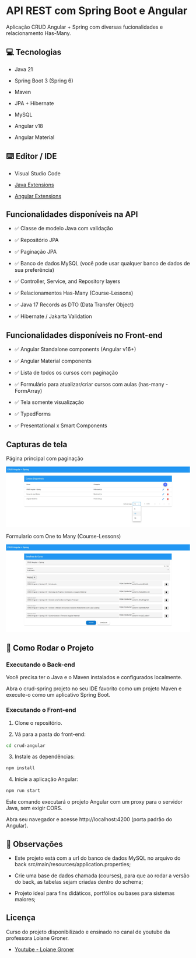 # API REST com Spring Boot e Angular

Aplicação CRUD Angular + Spring com diversas fucionalidades e relacionamento Has-Many.

## 💻 Tecnologias
- Java 21

- Spring Boot 3 (Spring 6)

- Maven

- JPA + Hibernate

- MySQL

- Angular v18

- Angular Material

## ⌨️ Editor / IDE
- Visual Studio Code

- [Java Extensions](https://marketplace.visualstudio.com/items?itemName=loiane.java-spring-extension-pack)

- [Angular Extensions](https://marketplace.visualstudio.com/items?itemName=loiane.angular-extension-pack)

## Funcionalidades disponíveis na API
- ✅ Classe de modelo Java com validação

- ✅ Repositório JPA

- ✅ Paginação JPA

- ✅ Banco de dados MySQL (você pode usar qualquer banco de dados de sua preferência)

- ✅ Controller, Service, and Repository layers

- ✅ Relacionamentos Has-Many (Course-Lessons)

- ✅ Java 17 Records as DTO (Data Transfer Object)

- ✅ Hibernate / Jakarta Validation

## Funcionalidades disponíveis no Front-end
- ✅ Angular Standalone components (Angular v16+)

- ✅ Angular Material components

- ✅ Lista de todos os cursos com paginação

- ✅ Formulário para atualizar/criar cursos com aulas (has-many - FormArray)

- ✅ Tela somente visualização

- ✅ TypedForms

- ✅ Presentational x Smart Components

## Capturas de tela
Página principal com paginação

![alt text](docs/main.jpeg)

Formulario com One to Many (Course-Lessons)

![alt text](docs/form.jpeg)


## 🔧 Como Rodar o Projeto
### Executando o Back-end
Você precisa ter o Java e o Maven instalados e configurados localmente.

Abra o crud-spring projeto no seu IDE favorito como um projeto Maven e execute-o como um aplicativo Spring Boot.

### Executando o Front-end
1. Clone o repositório.

2. Vá para a pasta do front-end:
``` bash
cd crud-angular
```

3. Instale as dependências:
``` bash
npm install
```

4. Inicie a aplicação Angular:
``` bash
npm run start
```
Este comando executará o projeto Angular com um proxy para o servidor Java, sem exigir CORS.

Abra seu navegador e acesse http://localhost:4200 (porta padrão do Angular).

## 📌 Observações

- Este projeto está com a url do banco de dados MySQL no arquivo do back src/main/resources/application.properties;

- Crie uma base de dados chamada (courses), para que ao rodar a versão do back, as tabelas sejam criadas dentro do schema;

- Projeto ideal para fins didáticos, portfólios ou bases para sistemas maiores;

## Licença
Curso do projeto disponibilizado e ensinado no canal de youtube da professora Loiane Groner.

- [Youtube - Loiane Groner](https://www.youtube.com/@loianegroner)
